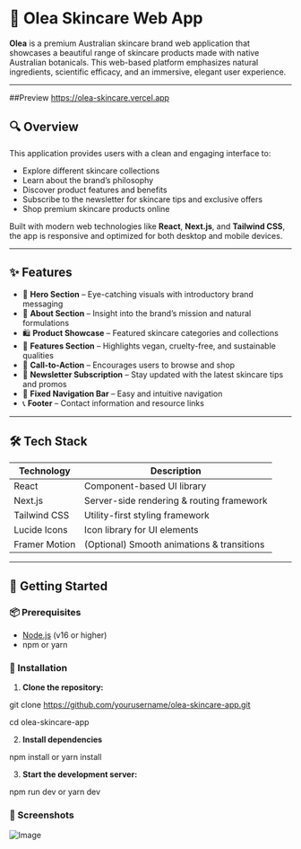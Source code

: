 # 🌿 Olea Skincare Web App

**Olea** is a premium Australian skincare brand web application that showcases a beautiful range of skincare products made with native Australian botanicals. This web-based platform emphasizes natural ingredients, scientific efficacy, and an immersive, elegant user experience.

---
##Preview
https://olea-skincare.vercel.app
## 🔍 Overview

This application provides users with a clean and engaging interface to:

- Explore different skincare collections
- Learn about the brand’s philosophy
- Discover product features and benefits
- Subscribe to the newsletter for skincare tips and exclusive offers
- Shop premium skincare products online

Built with modern web technologies like **React**, **Next.js**, and **Tailwind CSS**, the app is responsive and optimized for both desktop and mobile devices.

---

## ✨ Features

- 🌟 **Hero Section** – Eye-catching visuals with introductory brand messaging
- 📖 **About Section** – Insight into the brand’s mission and natural formulations
- 🛍️ **Product Showcase** – Featured skincare categories and collections
- 🌿 **Features Section** – Highlights vegan, cruelty-free, and sustainable qualities
- 🛒 **Call-to-Action** – Encourages users to browse and shop
- 📨 **Newsletter Subscription** – Stay updated with the latest skincare tips and promos
- 📌 **Fixed Navigation Bar** – Easy and intuitive navigation
- 📞 **Footer** – Contact information and resource links

---

## 🛠️ Tech Stack

| Technology     | Description                                  |
|----------------|----------------------------------------------|
| React          | Component-based UI library                   |
| Next.js        | Server-side rendering & routing framework    |
| Tailwind CSS   | Utility-first styling framework              |
| Lucide Icons   | Icon library for UI elements                 |
| Framer Motion  | (Optional) Smooth animations & transitions   |

---



## 🚀 Getting Started

### 📦 Prerequisites

- [Node.js](https://nodejs.org/) (v16 or higher)
- npm or yarn

### 🔧 Installation

1. **Clone the repository:**

git clone https://github.com/yourusername/olea-skincare-app.git


cd olea-skincare-app

2. **Install dependencies**

npm install
or
yarn install

3. **Start the development server:**

npm run dev
or
yarn dev

### 📸 Screenshots
![Image](https://github.com/user-attachments/assets/f5f687c2-0918-45ce-a0c1-eb4aed3cf52d)

